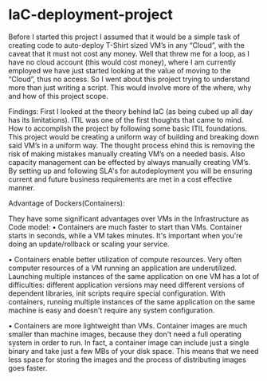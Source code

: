 # IaC-deployment-project
Before I started this project I assumed that it would be a simple task of creating code to auto-deploy T-Shirt sized VM’s in any “Cloud”, with the caveat that it must not cost any money. Well that threw me for a loop, as I have no cloud account (this would cost money), where I am currently employed we have just started looking at the value of moving to the “Cloud”, thus no access. So I went about this project trying to understand more than just writing a script. This would involve more of the where, why and how of this project scope.

Findings:
First I looked at the theory behind IaC (as being cubed up all day has its limitations). ITIL was one of the first thoughts that came to mind. How to accomplish the project by following some basic ITIL foundations. This project would be creating a uniform way of building and breaking down said VM’s in a uniform way. The thought process ehind this is removing the risk of making mistakes manually creating VM’s on a needed basis. Also capacity management can be effected by always manually creating VM’s. By setting up and following SLA's for autodeployment you will be ensuring current and future business requirements are met in a cost effective manner. 

Advantage of Dockers(Containers):

They have some significant advantages over VMs in the Infrastructure as Code model:
•	Containers are much faster to start than VMs. Container starts in seconds, while a VM takes minutes. It's important when you're doing an update/rollback or scaling your service.

•	Containers enable better utilization of compute resources. Very often computer resources of a VM running an application are underutilized. Launching multiple instances of the same application on one VM has a lot of difficulties: different application versions may need different versions of dependent libraries, init scripts require special configuration. With containers, running multiple instances of the same application on the same machine is easy and doesn't require any system configuration.

•	Containers are more lightweight than VMs. Container images are much smaller than machine images, because they don't need a full operating system in order to run. In fact, a container image can include just a single binary and take just a few MBs of your disk space. This means that we need less space for storing the images and the process of distributing images goes faster.
